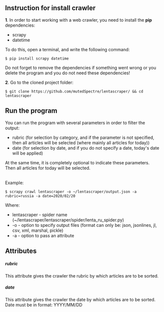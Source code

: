 Instruction for install crawler
-------------------------------

<b>1</b>. In order to start working with a web crawler, you need to install the <b>pip</b> dependencies:
  - scrapy
  - datetime

To do this, open a terminal, and write the following command:

    $ pip install scrapy datetime
    
Do not forget to remove the dependencies if something went wrong or you delete the program and you do not need these dependencies!
    
<b>2</b>. Go to the cloned project folder:

    $ git clone https://github.com/mutedSpectre/lentascraper/ && cd lentascraper
    
Run the program
---------------

You can run the program with several parameters in order to filter the output:
  - rubric (for selection by category, and if the parameter is not specified, then all articles will be selected (where mainly all articles for today))
  - date (for selection by date, and if you do not specify a date, today's date will be applied)

At the same time, it is completely optional to indicate these parameters. Then all articles for today will be selected.<br><br>

Example:
    
    $ scrapy crawl lentascraper -o ~/lentascraper/output.json -a rubric=russia -a date=2020/02/20 
    
Where:
  - lentascraper - spider name (~/lentascraper/lentascraper/spider/lenta_ru_spider.py)
  - -o - option to specify output files (format can only be: json, jsonlines, jl, csv, xml, marshal, pickle)
  - -a - option to pass an attribute
  
Attributes
----------
##### rubric
This attribute gives the crawler the rubric by which articles are to be sorted.
##### date
This attribute gives the crawler the date by which articles are to be sorted.<br>
Date must be in format: YYYY/MM/DD
